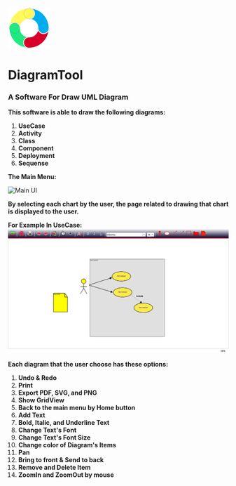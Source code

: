 ![icon](icons/diagramTool48x48.svg "DiagramTool")


# DiagramTool
###  A Software For Draw UML Diagram


 **This software is able to draw the following diagrams:**

1. **UseCase**
2. **Activity**
3. **Class**
4. **Component**
5. **Deployment**
6. **Sequense**

**The Main Menu:**

![Main UI](https://github.com/parisa-hr/UML-Diagram-Tool/blob/1bf2fbbcbf7e0e82e84b125bc7ca3884a6944b88/docs/diagramTool.gif)

**By selecting each chart by the user, the page related to drawing that chart is displayed to the user.**

**For Example In UseCase:**
![demo](https://github.com/parisa-hr/DiagramTool/blob/adaf32007dc82c162ba223a199290a0bb2782391/docs/useCase1.png)

**Each diagram that the user choose has these options:**

1. **Undo & Redo**
2. **Print**
3. **Export PDF, SVG, and PNG**
4. **Show  GridView**
5. **Back to the main menu by Home button**
6. **Add Text**
7. **Bold, Italic, and Underline Text**
8. **Change Text's Font**
9. **Change Text's Font Size**
10. **Change color of Diagram's Items**
11. **Pan**
12. **Bring to front & Send to back**
13. **Remove and Delete Item**
14. **ZoomIn and ZoomOut by mouse**


